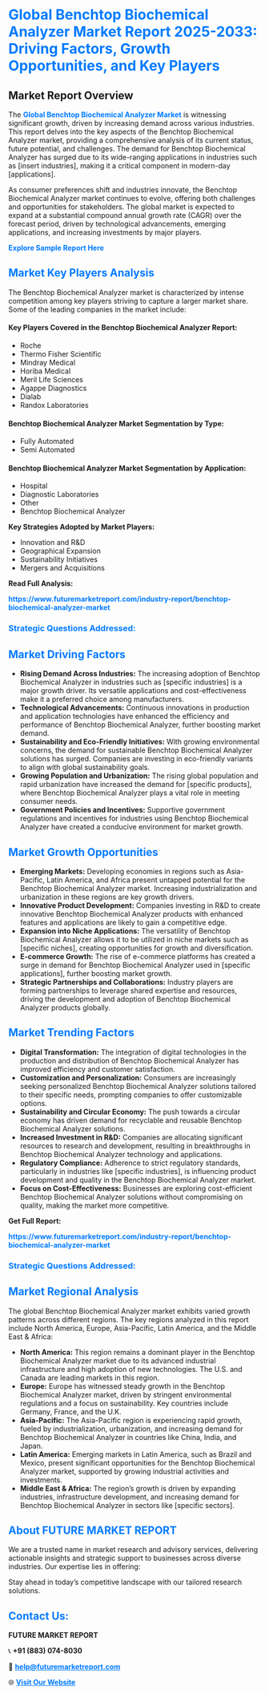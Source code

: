 <h1 style="color: #007BFF;">Global Benchtop Biochemical Analyzer Market Report 2025-2033: Driving Factors, Growth Opportunities, and Key Players</h1>

<section id="overview">
<h2>Market Report Overview</h2>
<p>The <a href="https://www.futuremarketreport.com/industry-report/benchtop-biochemical-analyzer-market" style="color: #007BFF; text-decoration: none;"><strong>Global Benchtop Biochemical Analyzer Market</strong></a> is witnessing significant growth, driven by increasing demand across various industries. This report delves into the key aspects of the Benchtop Biochemical Analyzer market, providing a comprehensive analysis of its current status, future potential, and challenges. The demand for Benchtop Biochemical Analyzer has surged due to its wide-ranging applications in industries such as [insert industries], making it a critical component in modern-day [applications].</p>
<p>As consumer preferences shift and industries innovate, the Benchtop Biochemical Analyzer market continues to evolve, offering both challenges and opportunities for stakeholders. The global market is expected to expand at a substantial compound annual growth rate (CAGR) over the forecast period, driven by technological advancements, emerging applications, and increasing investments by major players.</p>
</section>

<section id="overview">
<p><a href="https://www.futuremarketreport.com/request-sample/reportId=127127" style="color: #007BFF; text-decoration: none;"><strong>Explore Sample Report Here</strong></a></p>
</section>

<section id="key-players">
<h2 style="color: #007BFF;">Market Key Players Analysis</h2>
<p>The Benchtop Biochemical Analyzer market is characterized by intense competition among key players striving to capture a larger market share. Some of the leading companies in the market include:</p>
<h4>Key Players Covered in the Benchtop Biochemical Analyzer Report:</h4>
<ul><li>Roche</li><li>Thermo Fisher Scientific</li><li>Mindray Medical</li><li>Horiba Medical</li><li>Meril Life Sciences</li><li>Agappe Diagnostics</li><li>Dialab</li><li>Randox Laboratories</li></ul>
<h4>Benchtop Biochemical Analyzer Market Segmentation by Type:</h4>
<ul><li>Fully Automated</li><li>Semi Automated</li></ul>

<h4>Benchtop Biochemical Analyzer Market Segmentation by Application:</h4>
<ul><li>Hospital</li><li>Diagnostic Laboratories</li><li>Other</li><li>Benchtop Biochemical Analyzer</li></ul>
<p><strong>Key Strategies Adopted by Market Players:</strong></p>
<ul>
<li>Innovation and R&D</li>
<li>Geographical Expansion</li>
<li>Sustainability Initiatives</li>
<li>Mergers and Acquisitions</li>
</ul>
</section>

<section>
<p><strong>Read Full Analysis: </strong></p><a href="https://www.futuremarketreport.com/industry-report/benchtop-biochemical-analyzer-market" style="color: #007BFF; text-decoration: none;"><strong>https://www.futuremarketreport.com/industry-report/benchtop-biochemical-analyzer-market</strong></a>
<h3 style="color: #007BFF;">Strategic Questions Addressed:</h3>
</section>

<section id="driving-factors">
<h2 style="color: #007BFF;">Market Driving Factors</h2>
<ul>
<li><strong>Rising Demand Across Industries:</strong> The increasing adoption of Benchtop Biochemical Analyzer in industries such as [specific industries] is a major growth driver. Its versatile applications and cost-effectiveness make it a preferred choice among manufacturers.</li>
<li><strong>Technological Advancements:</strong> Continuous innovations in production and application technologies have enhanced the efficiency and performance of Benchtop Biochemical Analyzer, further boosting market demand.</li>
<li><strong>Sustainability and Eco-Friendly Initiatives:</strong> With growing environmental concerns, the demand for sustainable Benchtop Biochemical Analyzer solutions has surged. Companies are investing in eco-friendly variants to align with global sustainability goals.</li>
<li><strong>Growing Population and Urbanization:</strong> The rising global population and rapid urbanization have increased the demand for [specific products], where Benchtop Biochemical Analyzer plays a vital role in meeting consumer needs.</li>
<li><strong>Government Policies and Incentives:</strong> Supportive government regulations and incentives for industries using Benchtop Biochemical Analyzer have created a conducive environment for market growth.</li>
</ul>
</section>

<section id="growth-opportunities">
<h2 style="color: #007BFF;">Market Growth Opportunities</h2>
<ul>
<li><strong>Emerging Markets:</strong> Developing economies in regions such as Asia-Pacific, Latin America, and Africa present untapped potential for the Benchtop Biochemical Analyzer market. Increasing industrialization and urbanization in these regions are key growth drivers.</li>
<li><strong>Innovative Product Development:</strong> Companies investing in R&D to create innovative Benchtop Biochemical Analyzer products with enhanced features and applications are likely to gain a competitive edge.</li>
<li><strong>Expansion into Niche Applications:</strong> The versatility of Benchtop Biochemical Analyzer allows it to be utilized in niche markets such as [specific niches], creating opportunities for growth and diversification.</li>
<li><strong>E-commerce Growth:</strong> The rise of e-commerce platforms has created a surge in demand for Benchtop Biochemical Analyzer used in [specific applications], further boosting market growth.</li>
<li><strong>Strategic Partnerships and Collaborations:</strong> Industry players are forming partnerships to leverage shared expertise and resources, driving the development and adoption of Benchtop Biochemical Analyzer products globally.</li>
</ul>
</section>

<section id="trending-factors">
<h2 style="color: #007BFF;">Market Trending Factors</h2>
<ul>
<li><strong>Digital Transformation:</strong> The integration of digital technologies in the production and distribution of Benchtop Biochemical Analyzer has improved efficiency and customer satisfaction.</li>
<li><strong>Customization and Personalization:</strong> Consumers are increasingly seeking personalized Benchtop Biochemical Analyzer solutions tailored to their specific needs, prompting companies to offer customizable options.</li>
<li><strong>Sustainability and Circular Economy:</strong> The push towards a circular economy has driven demand for recyclable and reusable Benchtop Biochemical Analyzer solutions.</li>
<li><strong>Increased Investment in R&D:</strong> Companies are allocating significant resources to research and development, resulting in breakthroughs in Benchtop Biochemical Analyzer technology and applications.</li>
<li><strong>Regulatory Compliance:</strong> Adherence to strict regulatory standards, particularly in industries like [specific industries], is influencing product development and quality in the Benchtop Biochemical Analyzer market.</li>
<li><strong>Focus on Cost-Effectiveness:</strong> Businesses are exploring cost-efficient Benchtop Biochemical Analyzer solutions without compromising on quality, making the market more competitive.</li>
</ul>
</section>

<section>
<p><strong>Get Full Report: </strong></p><a href="https://www.futuremarketreport.com/industry-report/benchtop-biochemical-analyzer-market" style="color: #007BFF; text-decoration: none;"><strong>https://www.futuremarketreport.com/industry-report/benchtop-biochemical-analyzer-market</strong></a>
<h3 style="color: #007BFF;">Strategic Questions Addressed:</h3>
</section>


<section id="regional-analysis">
<h2 style="color: #007BFF;">Market Regional Analysis</h2>
<p>The global Benchtop Biochemical Analyzer market exhibits varied growth patterns across different regions. The key regions analyzed in this report include North America, Europe, Asia-Pacific, Latin America, and the Middle East & Africa:</p>
<ul>
<li><strong>North America:</strong> This region remains a dominant player in the Benchtop Biochemical Analyzer market due to its advanced industrial infrastructure and high adoption of new technologies. The U.S. and Canada are leading markets in this region.</li>
<li><strong>Europe:</strong> Europe has witnessed steady growth in the Benchtop Biochemical Analyzer market, driven by stringent environmental regulations and a focus on sustainability. Key countries include Germany, France, and the U.K.</li>
<li><strong>Asia-Pacific:</strong> The Asia-Pacific region is experiencing rapid growth, fueled by industrialization, urbanization, and increasing demand for Benchtop Biochemical Analyzer in countries like China, India, and Japan.</li>
<li><strong>Latin America:</strong> Emerging markets in Latin America, such as Brazil and Mexico, present significant opportunities for the Benchtop Biochemical Analyzer market, supported by growing industrial activities and investments.</li>
<li><strong>Middle East & Africa:</strong> The region’s growth is driven by expanding industries, infrastructure development, and increasing demand for Benchtop Biochemical Analyzer in sectors like [specific sectors].</li>
</ul>
</section>

<footer>
<h2 style="color: #007BFF;">About FUTURE MARKET REPORT</h2>
<p>We are a trusted name in market research and advisory services, delivering actionable insights and strategic support to businesses across diverse industries. Our expertise lies in offering:</p>

<p>Stay ahead in today’s competitive landscape with our tailored research solutions.</p>

<h2 style="color: #007BFF;">Contact Us:</h2>
<p><strong>FUTURE MARKET REPORT</strong></p>
<p>📞 <strong>+91 (883) 074-8030</strong></p>
<p>📧 <strong><a href="mailto:help@futuremarketreport.com" style="color: #007BFF;">help@futuremarketreport.com</a></strong></p>
<p>🌐 <strong><a href="https://www.futuremarketreport.com/" style="color: #007BFF;">Visit Our Website</a></strong></p>
</footer>